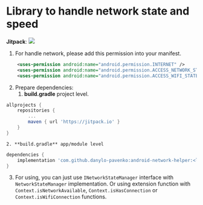 # Library to handle network state and speed
**Jitpack**: [![](https://jitpack.io/v/danylo-pavenko/android-network-helper.svg)](https://jitpack.io/#danylo-pavenko/android-network-helper)

1. For handle network, please add this permission into your manifest.
```xml
    <uses-permission android:name="android.permission.INTERNET" />
    <uses-permission android:name="android.permission.ACCESS_NETWORK_STATE" />
    <uses-permission android:name="android.permission.ACCESS_WIFI_STATE" />
```
2. Prepare dependencies:
   1. **build.gradle** project level.
```groovy
allprojects {
    repositories {
        ...
        maven { url 'https://jitpack.io' }
    }
}
```
    2. **build.gradle** app/module level
```groovy
dependencies {
    implementation 'com.github.danylo-pavenko:android-network-helper:<latest_version>'
}
```
3. For using, you can just use `INetworkStateManager` interface with `NetworkStateManager` implementation. Or using extension function with `Context.isNetworkAvailable`, `Context.isHasConnection` or `Context.isWifiConnection` functions.
